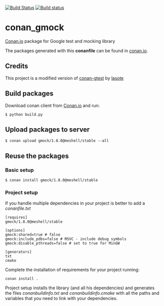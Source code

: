 [![Build Status](https://travis-ci.org/meshell/conan_gmock.svg)](https://travis-ci.org/meshell/conan_gmock)
[![Build status](https://ci.appveyor.com/api/projects/status/ia1g9wue32t0pswa?svg=true)](https://ci.appveyor.com/project/meshell/conan-gmock)



# conan_gmock

[Conan.io](https://conan.io) package for Google test and mocking library

The packages generated with this **conanfile** can be found in [conan.io](https://conan.io/source/gmock/1.8.0/meshell/stable).

## Credits

This project is a modified version of [conan-gtest](https://github.com/lasote/conan-gtest) by [lasote](https://github.com/lasote)

## Build packages

Download conan client from [Conan.io](https://conan.io) and run:

    $ python build.py

## Upload packages to server

    $ conan upload gmock/1.8.0@meshell/stable --all

## Reuse the packages

### Basic setup

    $ conan install gmock/1.8.0@meshell/stable

### Project setup

If you handle multiple dependencies in your project is better to add a *conanfile.txt*

    [requires]
    gmock/1.8.0@meshell/stable

    [options]
    gmock:shared=true # false
    gmock:include_pdbs=false # MSVC - include debug symbols
    gmock:disable_pthreads=false # set to true for MinGW

    [generators]
    txt
    cmake

Complete the installation of requirements for your project running:</small></span>

    conan install .

Project setup installs the library (and all his dependencies) and generates the files *conanbuildinfo.txt* and *conanbuildinfo.cmake* with all the paths and variables that you need to link with your dependencies.
